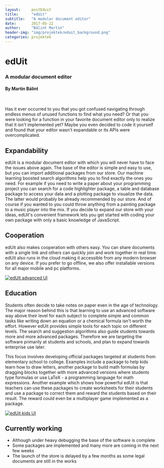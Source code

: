 ```yaml
---
layout:     postEduit
title:      "edUit"
subtitle:   "A modular document editor"
date:       2017-05-22
author:     "Bálint Martin"
header-img: "img/projektek/eduit_background.png"
categories: projektek
---
```

edUit
=====

### A modular document editor ###

#### By Martin Bálint ####

<br>


Has it ever occurred to you that you got confused navigating through endless menus of unused functions to find what you need? Or that you were looking for a function in your favorite document editor only to realize that it isn't implemented yet? Maybe you even decided to code it yourself and found that your editor wasn't expandable or its APIs were overcomplicated.

Expandability
-------------

edUit is a modular document editor with which you will never have to face the issues above again. The base of the editor is simple and easy to use, but you can import additional packages from our store. Our machine learning boosted search algorithms help you to find exactly the ones you need. For example if you need to write a paper about your programming project you can search for a code highlighter package, a table and database package to access your data and a plotting package to visualize the data. The latter would probably be already recommended by our store. And of course if you wanted to you could throw anything from a painting package to a music player into the mix. If you decide to expand our store with your ideas, edUit's convenient framework lets you get started with coding your own package with only a basic knowledge of JavaScript.

Cooperation
-----------

edUit also makes cooperation with others easy. You can share documents with a single link and others can quickly join and work together in real time. edUit also runs in the cloud making it accessible from any modern browser on any device. If you prefer to go offline, we also offer installable versions for all major mobile and pc platforms.

<a href="#">
    <img src="{{ site.baseurl }}/img/projektek/eduit_advanced.png" class="img-responsive" alt="edUit advanced UI">
</a>

Education
---------

Students often decide to take notes on paper even in the age of technology. The major reason behind this is that learning to use an advanced software way above their level for each subject to complete simple and common tasks like writing down an equation or a chemical formula isn't worth the effort. However edUit provides simple tools for each topic on different levels. The search and suggestion algorithms also guide students towards more and more advanced packages. Therefore we are targeting the software primarily at students and schools, and plan to expand towards enterprise use later.

This focus involves developing official packages targeted at students from elementary school to college. Examples include a package to help kids learn how to draw letters, another package to build math formulas by dragging blocks together with more advanced versions where students type formulas or use LaTeX - a programming language for math expressions. Another example which shows how powerful edUit is that teachers can use these packages to create worksheets for their students and use a package to correct them and reward the students based on their result. The reward could even be a multiplayer game implemented as a package.

<a href="#">
    <img src="{{ site.baseurl }}/img/projektek/eduit_kids.png" class="img-responsive" alt="edUit kids UI">
</a>

Currently working
-----------------

 * Although under heavy debugging the base of the software is complete
 * Some packages are implemented and many more are coming in the next few weeks
 * The launch of the store is delayed by a few months as some legal documents are still in the works
